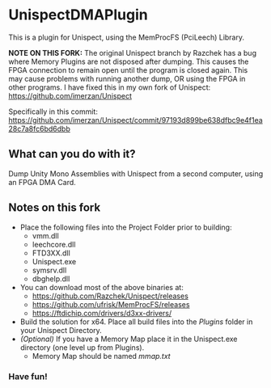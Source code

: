 # UnispectDMAPlugin

This is a plugin for Unispect, using the MemProcFS (PciLeech) Library.

**NOTE ON THIS FORK:** The original Unispect branch by Razchek has a bug where Memory Plugins are not disposed after dumping. This causes the FPGA connection to remain open until the program is closed again. This may cause problems with running another dump, OR using the FPGA in other programs. I have fixed this in my own fork of Unispect: https://github.com/imerzan/Unispect

Specifically in this commit: https://github.com/imerzan/Unispect/commit/97193d899be638dfbc9e4f1ea28c7a8fc6bd6dbb

## What can you do with it?
Dump Unity Mono Assemblies with Unispect from a second computer, using an FPGA DMA Card.

## Notes on this fork
- Place the following files into the Project Folder prior to building:
  - vmm.dll
  - leechcore.dll
  - FTD3XX.dll
  - Unispect.exe
  - symsrv.dll
  - dbghelp.dll
- You can download most of the above binaries at:
  - https://github.com/Razchek/Unispect/releases
  - https://github.com/ufrisk/MemProcFS/releases
  - https://ftdichip.com/drivers/d3xx-drivers/
- Build the solution for x64. Place all build files into the *Plugins* folder in your Unispect Directory.
- *(Optional)* If you have a Memory Map place it in the Unispect.exe directory (one level up from Plugins).
  - Memory Map should be named *mmap.txt*

### Have fun!

